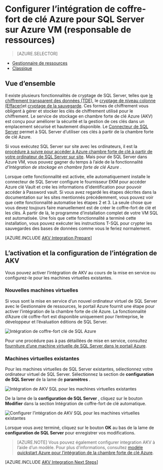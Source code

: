 <properties
    pageTitle="Configurer l’intégration de coffre-fort de clé Azure pour SQL Server sur Azure VM (responsable de ressources)"
    description="Apprenez à automatiser la configuration de chiffrement de SQL Server pour une utilisation avec Azure clé coffre-fort. Cette rubrique explique comment utiliser Azure clé de chambre forte intégration avec les machines virtuelles de SQL Server créées avec le Gestionnaire de ressources."
    services="virtual-machines-windows"
    documentationCenter=""
    authors="rothja"
    manager="jhubbard"
    editor=""
    tags="azure-service-management"/>

<tags
    ms.service="virtual-machines-windows"
    ms.devlang="na"
    ms.topic="article"
    ms.tgt_pltfrm="vm-windows-sql-server"
    ms.workload="infrastructure-services"
    ms.date="10/25/2016"
    ms.author="jroth"/>

# <a name="configure-azure-key-vault-integration-for-sql-server-on-azure-vms-resource-manager"></a>Configurer l’intégration de coffre-fort de clé Azure pour SQL Server sur Azure VM (responsable de ressources)

> [AZURE.SELECTOR]
- [Gestionnaire de ressources](virtual-machines-windows-ps-sql-keyvault.md)
- [Classique](virtual-machines-windows-classic-ps-sql-keyvault.md)

## <a name="overview"></a>Vue d’ensemble
Il existe plusieurs fonctionnalités de cryptage de SQL Server, telles que [le chiffrement transparent des données (TDE)](https://msdn.microsoft.com/library/bb934049.aspx), le [cryptage de niveau colonne (Effacer)](https://msdn.microsoft.com/library/ms173744.aspx)et [cryptage de la sauvegarde](https://msdn.microsoft.com/library/dn449489.aspx). Ces formes de chiffrement vous obligent à gérer et stocker les clés de chiffrement utilisé pour le chiffrement. Le service de stockage en chambre forte de clé Azure (AKV) est conçu pour améliorer la sécurité et la gestion de ces clés dans un emplacement sécurisé et hautement disponible. Le [Connecteur de SQL Server](http://www.microsoft.com/download/details.aspx?id=45344) permet à SQL Server d’utiliser ces clés à partir de la chambre forte de clé Azure.

Si vous exécutez SQL Server sur site avec les ordinateurs, il est la [procédure à suivre pour accéder à Azure chambre forte de clé à partir de votre ordinateur de SQL Server sur site](https://msdn.microsoft.com/library/dn198405.aspx). Mais pour de SQL Server dans Azure VM, vous pouvez gagner du temps à l’aide de la fonctionnalité *d’Intégration de stockage en chambre forte de clé Azure* .

Lorsque cette fonctionnalité est activée, elle automatiquement installe le connecteur de SQL Server configure le fournisseur EKM pour accéder Azure clé Vault et crée les informations d’identification pour pouvoir accéder à Password vault. Si vous avez regardé les étapes décrites dans la documentation sur les sites mentionnés précédemment, vous pouvez voir que cette fonctionnalité automatise les étapes 2 et 3. La seule chose que vous devez toujours faire manuellement est de créer le coffre-fort de clé et les clés. À partir de là, le programme d’installation complet de votre VM SQL est automatisée. Une fois que cette fonctionnalité a terminé cette installation, vous pouvez exécuter les instructions T-SQL pour crypter les sauvegardes des bases de données comme vous le feriez normalement.

[AZURE.INCLUDE [AKV Integration Prepare](../../includes/virtual-machines-sql-server-akv-prepare.md)]

## <a name="enabling-and-configuring-akv-integration"></a>L’activation et la configuration de l’intégration de AKV
Vous pouvez activer l’intégration de AKV au cours de la mise en service ou configurez-le pour les machines virtuelles existantes.

### <a name="new-vms"></a>Nouvelles machines virtuelles
Si vous sont la mise en service d’un nouvel ordinateur virtuel de SQL Server avec le Gestionnaire de ressources, le portail Azure fournit une étape pour activer l’intégration de la chambre forte de clé Azure. La fonctionnalité d’Azure clé coffre-fort est disponible uniquement pour l’entreprise, le développeur et l’évaluation éditions de SQL Server.

![Intégration de coffre-fort clé de SQL Azure](./media/virtual-machines-windows-ps-sql-keyvault/azure-sql-arm-akv.png)

Pour une procédure pas à pas détaillées de mise en service, consultez [fourniture d’une machine virtuelle de SQL Server dans le portail Azure](virtual-machines-windows-portal-sql-server-provision.md).

### <a name="existing-vms"></a>Machines virtuelles existantes
Pour les machines virtuelles de SQL Server existantes, sélectionnez votre ordinateur virtuel de SQL Server. Sélectionnez la section de **configuration de SQL Server** de la lame de **paramètres** .

![Intégration de AKV SQL pour les machines virtuelles existantes](./media/virtual-machines-windows-ps-sql-keyvault/azure-sql-rm-akv-existing-vms.png)

De la lame de la **configuration de SQL Server** , cliquez sur le bouton **Modifier** dans la section Intégration de coffre-fort de clé automatique.

![Configurer l’intégration de AKV SQL pour les machines virtuelles existantes](./media/virtual-machines-windows-ps-sql-keyvault/azure-sql-rm-akv-configuration.png)

Lorsque vous avez terminé, cliquez sur le bouton **OK** au bas de la lame de **configuration de SQL Server** pour enregistrer vos modifications.

>[AZURE.NOTE] Vous pouvez également configurer integration AKV à l’aide d’un modèle. Pour plus d’informations, consultez [modèle quickstart Azure pour l’intégration de la chambre forte de clé Azure](https://github.com/Azure/azure-quickstart-templates/tree/master/101-vm-sql-existing-keyvault-update).

[AZURE.INCLUDE [AKV Integration Next Steps](../../includes/virtual-machines-sql-server-akv-next-steps.md)]
